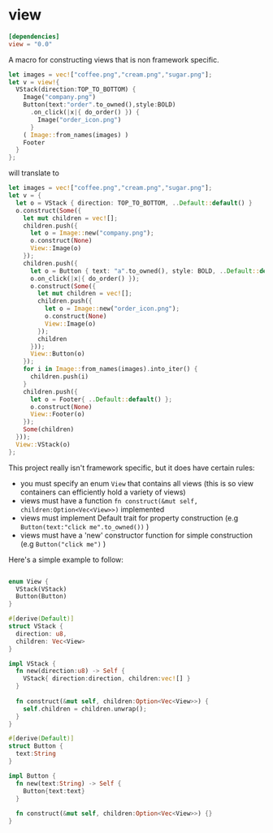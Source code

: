 # view

```toml
[dependencies]
view = "0.0"
```

A macro for constructing views that is non framework specific.

```rust
let images = vec!["coffee.png","cream.png","sugar.png"];
let v = view!{
  VStack(direction:TOP_TO_BOTTOM) {
    Image("company.png") 
    Button(text:"order".to_owned(),style:BOLD)
      .on_click(|x|{ do_order() }) { 
        Image("order_icon.png") 
      }
    ( Image::from_names(images) ) 
    Footer
  }
};
```

will translate to

```rust
let images = vec!["coffee.png","cream.png","sugar.png"];
let v = { 
  let o = VStack { direction: TOP_TO_BOTTOM, ..Default::default() }
  o.construct(Some({
    let mut children = vec![];
    children.push({
      let o = Image::new("company.png");
      o.construct(None)
      View::Image(o)
    });
    children.push({
      let o = Button { text: "a".to_owned(), style: BOLD, ..Default::default() };
      o.on_click(|x|{ do_order() });
      o.construct(Some({
        let mut children = vec![];
        children.push({
          let o = Image::new("order_icon.png");
          o.construct(None)
          View::Image(o)
        });
        children
      }));
      View::Button(o)
    });
    for i in Image::from_names(images).into_iter() {
      children.push(i)
    }
    children.push({
      let o = Footer{ ..Default::default() };
      o.construct(None)
      View::Footer(o)
    });
    Some(children)
  }));
  View::VStack(o)
};
```

This project really isn't framework specific, but it does have certain rules:
* you must specify an enum `View` that contains all views (this is so view containers can efficiently hold a variety of views)
* views must have a function `fn construct(&mut self, children:Option<Vec<View>>)` implemented
* views must implement Default trait for property construction (e.g `Button(text:"click me".to_owned())` )
* views must have a 'new' constructor function for simple construction (e.g `Button("click me")` )

Here's a simple example to follow:

```rust

enum View {
  VStack(VStack)
  Button(Button)
}

#[derive(Default)]
struct VStack {
  direction: u8,
  children: Vec<View>
}

impl VStack {
  fn new(direction:u8) -> Self {
    VStack{ direction:direction, children:vec![] }
  }
  
  fn construct(&mut self, children:Option<Vec<View>>) { 
    self.children = children.unwrap();
  }
}

#[derive(Default)]
struct Button {
  text:String
}

impl Button {
  fn new(text:String) -> Self {
    Button{text:text}
  }
  
  fn construct(&mut self, children:Option<Vec<View>>) {}
}
```

